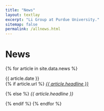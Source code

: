 ```yaml
---
title: "News"
layout: textlay
excerpt: "Li Group at Purdue University."
sitemap: false
permalink: /allnews.html
---
```


# News

{% for article in site.data.news %}
<p>{{ article.date }} <br>
{% if article.url %}
<em><a href="{{ article.url }}">{{ article.headline }}</a></em></p>
{% else %}
<em>{{ article.headline }}</em></p>
{% endif %}
{% endfor %}
